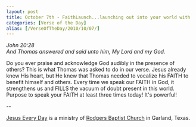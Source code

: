 ```yaml
---
layout: post
title: October 7th - FaithLaunch...launching out into your world with
categories: [Verse of the Day]
alias: [/VerseOfTheDay/2010/10/07/]
---
```


_John 20:28  
And Thomas answered and said unto him, My Lord and my God._

Do you ever praise and acknowledge God audibly in the presence of
others? This is what Thomas was asked to do in our verse. Jesus
already knew His heart, but He knew that Thomas needed to vocalize
his FAITH to benefit himself and others. Every time we speak our
FAITH in God, it strengthens us and FILLS the vacuum of doubt present
in this world. Purpose to speak your FAITH at least three times today!
It's powerful!

 --

<a href=http://jesuseveryday.net>Jesus Every Day</a> is a ministry of <a href=http://rodgersbaptist.net>Rodgers Baptist Church</a> in Garland, Texas.
